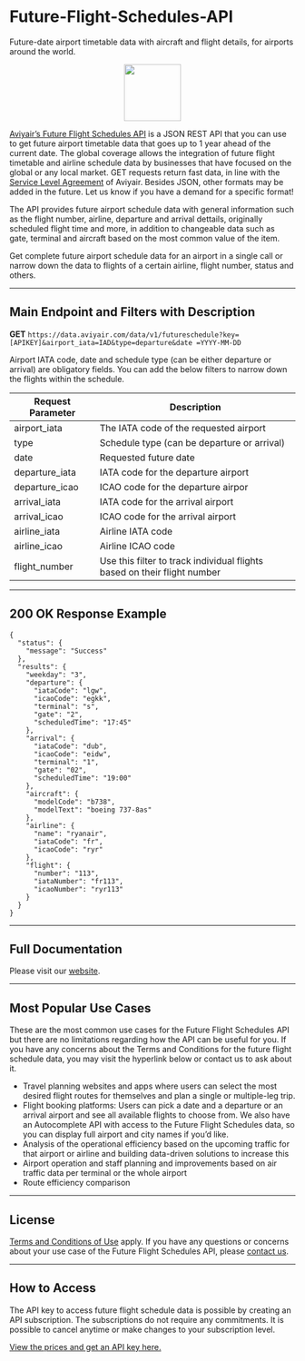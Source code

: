 # Future-Flight-Schedules-API
Future-date airport timetable data with aircraft and flight details, for airports around the world.

<div id="header" align="center">
  <img src="https://media.giphy.com/media/LRZc4dV2kf787nbOB3/giphy.gif" width="100"/>
</div>

[Aviyair’s Future Flight Schedules API](https://aviyair.com/future-flight-schedules-api/) is a JSON REST API that you can use to get future airport timetable data that goes up to 1 year ahead of the current date. The global coverage allows the integration of future flight timetable and airline schedule data by businesses that have focused on the global or any local market. GET requests return fast data, in line with the [Service Level Agreement](https://aviyair.com/service-level-agreement/) of Aviyair. Besides JSON, other formats may be added in the future. Let us know if you have a demand for a specific format!

The API provides future airport schedule data with general information such as the flight number, airline, departure and arrival dettails, originally scheduled flight time and more, in addition to changeable data such as gate, terminal and aircraft based on the most common value of the item.

Get complete future airport schedule data for an airport in a single call or narrow down the data to flights of a certain airline, flight number, status and others. 

--------

## Main Endpoint and Filters with Description

**GET** `https://data.aviyair.com/data/v1/futureschedule?key=[APIKEY]&airport_iata=IAD&type=departure&date =YYYY-MM-DD`

Airport IATA code, date and schedule type (can be either departure or arrival) are obligatory fields. You can add the below filters to narrow down the flights within the schedule. 

| Request Parameter  | Description |
| ------------- | ------------- |
| airport_iata  | The IATA code of the requested airport |
| type  | Schedule type (can be departure or arrival) |
| date | Requested future date |
| departure_iata | IATA code for the departure airport|
| departure_icao | ICAO code for the departure airpor|
| arrival_iata | IATA code for the arrival airport |
| arrival_icao | ICAO code for the arrival airport |
| airline_iata  | Airline IATA code  |
| airline_icao  | Airline ICAO code  |
| flight_number  | Use this filter to track individual flights based on their flight number |

------

## 200 OK Response Example

```
{
  "status": {
    "message": "Success"
  },
  "results": {
    "weekday": "3",
    "departure": {
      "iataCode": "lgw",
      "icaoCode": "egkk",
      "terminal": "s",
      "gate": "2",
      "scheduledTime": "17:45"
    },
    "arrival": {
      "iataCode": "dub",
      "icaoCode": "eidw",
      "terminal": "1",
      "gate": "02",
      "scheduledTime": "19:00"
    },
    "aircraft": {
      "modelCode": "b738",
      "modelText": "boeing 737-8as"
    },
    "airline": {
      "name": "ryanair",
      "iataCode": "fr",
      "icaoCode": "ryr"
    },
    "flight": {
      "number": "113",
      "iataNumber": "fr113",
      "icaoNumber": "ryr113"
    }
  }
} 
```

-------


## Full Documentation

Please visit our [website]( https://aviyair.com/documentation/).

-------

## Most Popular Use Cases

These are the most common use cases for the Future Flight Schedules API but there are no limitations regarding how the API can be useful for you. If you have any concerns about the Terms and Conditions for the future flight schedule data, you may visit the hyperlink below or contact us to ask about it.

-	Travel planning websites and apps where users can select the most desired flight routes for themselves and plan a single or multiple-leg trip.
- 	Flight booking platforms: Users can pick a date and a departure or an arrival airport and see all available flights to choose from. We also have an Autocomplete API with access to the Future Flight Schedules data, so you can display full airport and city names if you’d like.
-	Analysis of the operational efficiency based on the upcoming traffic for that airport or airline and building data-driven solutions to increase this
- 	Airport operation and staff planning and improvements based on air traffic data per terminal or the whole airport
- 	Route efficiency comparison

---------

## License

[Terms and Conditions of Use](https://aviyair.com/terms-and-conditions/) apply. If you have any questions or concerns about your use case of the Future Flight Schedules API, please [contact us](https://aviyair.com/contact-aviyair/). 

--------

## How to Access

The API key to access future flight schedule data is possible by creating an API subscription. The subscriptions do not require any commitments. It is possible to cancel anytime or make changes to your subscription level.

[View the prices and get an API key here.](https://aviyair.com/pricing-subscription-plans/)
